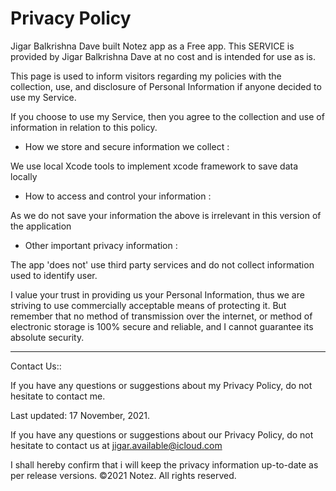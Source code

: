 <h1>Privacy Policy </h1>

Jigar Balkrishna Dave built Notez app as a Free app. This SERVICE is provided by Jigar Balkrishna Dave at no cost and is intended for use as is.

This page is used to inform visitors regarding my policies with the collection, use, and disclosure of Personal Information if anyone decided to use my Service.

If you choose to use my Service, then you agree to the collection and use of information in relation to this policy.



* How we store and secure information we collect :

We use local Xcode tools to implement xcode framework to save data locally

* How to access and control your information :

As we do not save your information the above is irrelevant in this version of the application

* Other important privacy information :

The app 'does not' use third party services and do not collect information used to identify user.




I value your trust in providing us your Personal Information, thus we are striving to use commercially acceptable means of protecting it. 
But remember that no method of transmission over the internet, or method of electronic storage is 100% secure and reliable, and I cannot guarantee its absolute security.


<hr>

Contact Us::

If you have any questions or suggestions about my Privacy Policy, do not hesitate to contact me.

Last updated: 17 November, 2021.

If you have any questions or suggestions about our Privacy Policy, do not hesitate to contact us at jigar.available@icloud.com

I shall hereby confirm that i will keep the privacy information up-to-date as per release versions.
©2021 Notez. All rights reserved.
